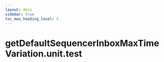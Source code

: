 ```yaml
---
layout: docs
sidebar: true
toc_max_heading_level: 5
---
```


# getDefaultSequencerInboxMaxTimeVariation.unit.test
